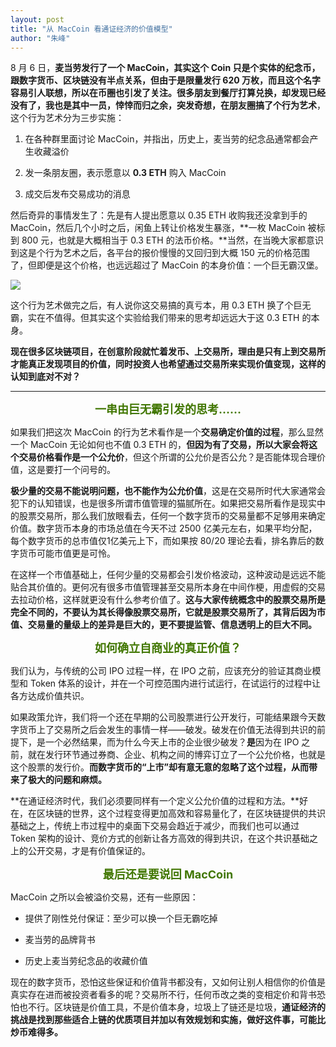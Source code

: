 ```yaml
---
layout: post
title: "从 MacCoin 看通证经济的价值模型"
author: "朱峰"
---
```


8 月 6 日，**麦当劳发行了一个 MacCoin，其实这个 Coin 只是个实体的纪念币，跟数字货币、区块链没有半点关系，但由于是限量发行 620 万枚，而且这个名字容易引人联想，所以在币圈也引发了关注。**很多朋友到餐厅打算兑换，却发现已经没有了，我也是其中一员，悻悻而归之余，突发奇想，在朋友圈搞了个**行为艺术**，这个行为艺术分为三步实施：

  

1.  在各种群里面讨论 MacCoin，并指出，历史上，麦当劳的纪念品通常都会产生收藏溢价
    
2.  发一条朋友圈，表示愿意以 **0.3 ETH** 购入 MacCoin
    
3.  成交后发布交易成功的消息
    

  

然后奇异的事情发生了：先是有人提出愿意以 0.35 ETH 收购我还没拿到手的 MacCoin，然后几个小时之后，闲鱼上转让价格发生暴涨，**一枚 MacCoin 被标到 800 元，也就是大概相当于 0.3 ETH 的法币价格。**当然，在当晚大家都意识到这是个行为艺术之后，各平台的报价慢慢的又回归到大概 150 元的价格范围了，但即便是这个价格，也远远超过了 MacCoin 的本身价值：一个巨无霸汉堡。

![](https://blog.enchain.asia/images/post/MacCoin_1.png)

  

这个行为艺术做完之后，有人说你这交易搞的真亏本，用 0.3 ETH 换了个巨无霸，实在不值得。但其实这个实验给我们带来的思考却远远大于这 0.3 ETH 的本身。

  

**现在很多区块链项目，在创意阶段就忙着发币、上交易所，理由是只有上到交易所才能真正发现项目的价值，同时投资人也希望通过交易所来实现价值变现，这样的认知到底对不对？**

* * *

  

<font style="color: rgb(64, 118, 0);font-size: 18px;"><center>**一串由巨无霸引发的思考……**</center></font>

  

如果我们把这次 MacCoin 的行为艺术看作是一个**交易确定价值的过程**，那么显然一个 MacCoin 无论如何也不值 0.3 ETH 的，**但因为有了交易，所以大家会将这个交易价格看作是一个公允价**，但这个所谓的公允价是否公允？是否能体现合理价值，这是要打一个问号的。

  

**极少量的交易不能说明问题，也不能作为公允价值**，这是在交易所时代大家通常会犯下的认知错误，也是很多所谓市值管理的猫腻所在。如果把交易所看作是现实中的股票交易所，那么我们放眼看去，任何一个数字货币的交易量都不足够用来确定价值。数字货币本身的市场总值在今天不过 2500 亿美元左右，如果平均分配，每个数字货币的总市值仅1亿美元上下，而如果按 80/20 理论去看，排名靠后的数字货币可能市值更是可怜。

  

在这样一个市值基础上，任何少量的交易都会引发价格波动，这种波动是远远不能贴合其价值的。更何况有很多市值管理甚至交易所本身在中间作梗，用虚假的交易去拉动价格，这样就更没有什么参考价值了。**这与大家传统概念中的股票交易所是完全不同的，不要认为其长得像股票交易所，它就是股票交易所了，其背后因为市值、交易量的量级上的差异是巨大的，更不要提监管、信息透明上的巨大不同。**

  

<font style="color: rgb(64, 118, 0);font-size: 18px;"><center>**如何确立自商业的真正价值？**  </center></font>

  

我们认为，与传统的公司 IPO 过程一样，在 IPO 之前，应该充分的验证其商业模型和 Token 体系的设计，并在一个可控范围内进行试运行，在试运行的过程中让各方达成价值共识。

  

如果政策允许，我们将一个还在早期的公司股票进行公开发行，可能结果跟今天数字货币上了交易所之后会发生的事情一样——破发。破发在价值无法得到共识的前提下，是一个必然结果，而为什么今天上市的企业很少破发？**是**因为在 IPO 之前，就在发行环节通过券商、企业、机构之间的博弈订立了一个公允价格，也就是这个股票的发行价。**而数字货币的“上市”却有意无意的忽略了这个过程，从而带来了极大的问题和麻烦。**

  

**在通证经济时代，我们必须要同样有一个定义公允价值的过程和方法。**好在，在区块链的世界，这个过程变得更加高效和容易量化了，在区块链提供的共识基础之上，传统上市过程中的桌面下交易会趋近于减少，而我们也可以通过 Token 架构的设计、竞价方式的创新让各方高效的得到共识，在这个共识基础之上的公开交易，才是有价值保证的。

  

<font style="color: rgb(64, 118, 0);font-size: 18px;"><center>**最后还是要说回 MacCoin**</center></font>

  

MacCoin 之所以会被溢价交易，还有一些原因：  

  

*   提供了刚性兑付保证：至少可以换一个巨无霸吃掉
    
*   麦当劳的品牌背书
    
*   历史上麦当劳纪念品的收藏价值
    

  

现在的数字货币，恐怕这些保证和价值背书都没有，又如何让别人相信你的价值是真实存在进而被投资者看多的呢？交易所不行，任何币改之类的变相定价和背书恐怕也不行。区块链是价值工具，不是价值本身，垃圾上了链还是垃圾，**通证经济的挑战是找到那些适合上链的优质项目并加以有效规划和实施，做好这件事，可能比炒币难得多。**